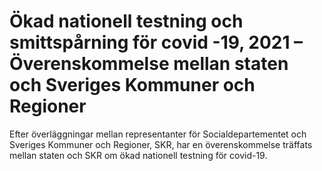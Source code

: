 # Ökad nationell testning och smittspårning för covid -19, 2021 – Överenskommelse mellan staten och Sveriges Kommuner och Regioner

Efter överläggningar mellan representanter för Socialdepartementet och Sveriges Kommuner och Regioner, SKR, har en överenskommelse träffats mellan staten och SKR om ökad nationell testning för covid-19.
